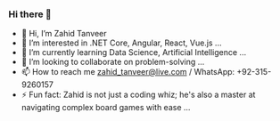 ### Hi there 👋

- 👋 Hi, I’m Zahid Tanveer
- 👀 I’m interested in .NET Core, Angular, React, Vue.js ...
- 🌱 I’m currently learning Data Science, Artificial Intelligence ...
- 💞️ I’m looking to collaborate on problem-solving ...
- 📫 How to reach me zahid_tanveer@live.com / WhatsApp: +92-315-9260157
- ⚡ Fun fact: Zahid is not just a coding whiz; he's also a master at navigating complex board games with ease ...
<!--
**Zahidtanveer/Zahidtanveer** is a ✨ _special_ ✨ repository because its `README.md` (this file) appears on your GitHub profile.

Here are some ideas to get you started:

- 🔭 I’m currently working on ...
- 🌱 I’m currently learning ...
- 👯 I’m looking to collaborate on ...
- 🤔 I’m looking for help with ...
- 💬 Ask me about ...
- 📫 How to reach me: ...
- 😄 Pronouns: ...
- ⚡ Fun fact: ...
-->
